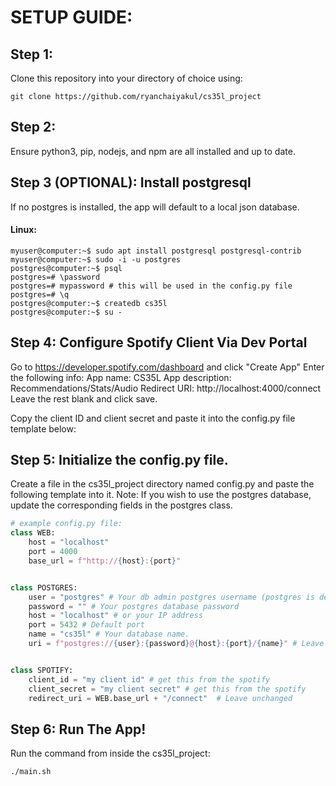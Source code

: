 # SETUP GUIDE:

## Step 1:
Clone this repository into your directory of choice using:
```console
git clone https://github.com/ryanchaiyakul/cs35l_project
```

## Step 2:
Ensure python3, pip, nodejs, and npm are all installed and up to date.

## Step 3 (OPTIONAL): Install postgresql
If no postgres is installed, the app will default to a local json database.

#### Linux:
```console
myuser@computer:~$ sudo apt install postgresql postgresql-contrib
myuser@computer:~$ sudo -i -u postgres
postgres@computer:~$ psql
postgres=# \password
postgres=# mypassword # this will be used in the config.py file
postgres=# \q
postgres@computer:~$ createdb cs35l
postgres@computer:~$ su -
```

## Step 4: Configure Spotify Client Via Dev Portal

Go to https://developer.spotify.com/dashboard and click "Create App"
Enter the following info:
App name: CS35L
App description: Recommendations/Stats/Audio
Redirect URI: http://localhost:4000/connect
Leave the rest blank and click save.

Copy the client ID and client secret and paste it into the config.py file template below:

## Step 5: Initialize the config.py file.
Create a file in the cs35l_project directory named config.py and paste the following template into it.
Note:
    If you wish to use the postgres database, update the corresponding fields in the postgres class.

```py
# example config.py file:
class WEB:
    host = "localhost"
    port = 4000
    base_url = f"http://{host}:{port}"


class POSTGRES:
    user = "postgres" # Your db admin postgres username (postgres is default)
    password = "" # Your postgres database password
    host = "localhost" # or your IP address
    port = 5432 # Default port
    name = "cs35l" # Your database name.
    uri = f"postgres://{user}:{password}@{host}:{port}/{name}" # Leave unchanged.


class SPOTIFY:
    client_id = "my client id" # get this from the spotify 
    client_secret = "my client secret" # get this from the spotify 
    redirect_uri = WEB.base_url + "/connect"  # Leave unchanged
```

## Step 6: Run The App!
Run the command from inside the cs35l_project:
```console
./main.sh
```
